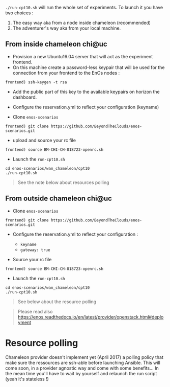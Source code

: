 `./run-cpt10.sh` will run the whole set of experiments.
To launch it you have two choices :

1. The easy way aka from a node inside chameleon (recommended)
2. The adventurer's way aka from your local machine.

## From inside chameleon chi@uc

* Provision a new Ubuntu16.04 server that will act as the experiment frontend.
* On this machine create a password-less keypair that will be used for the connection from
  your frontend to the EnOs nodes :

```
frontend) ssh-keygen -t rsa
```
* Add the public part of this key to the available keypairs on horizon the
  dashboard.

* Configure the reservation.yml to reflect your configuration (keyname)

* Clone `enos-scenarios`

```
frontend) git clone https://github.com/BeyondTheClouds/enos-scenarios.git
```

* upload and source your rc file

```
frontend) source BM-CHI-CH-818723-openrc.sh
```

* Launch the `run-cpt10.sh`

```
cd enos-scenarios/wan_chameleon/cpt10
./run-cpt10.sh
```

> See the note below about resources polling

## From outside chameleon chi@uc

* Clone `enos-scenarios`

```
frontend) git clone https://github.com/BeyondTheClouds/enos-scenarios.git
```

* Configure the reservation.yml to reflect your configuration :
  * `keyname`
  * `gateway: true`

* Source your rc file

```
frontend) source BM-CHI-CH-818723-openrc.sh
```

* Launch the `run-cpt10.sh`

```
cd enos-scenarios/wan_chameleon/cpt10
./run-cpt10.sh
```

> See below about the resource polling

> Please read also https://enos.readthedocs.io/en/latest/provider/openstack.html#deployment

# Resource polling

Chameleon provider doesn't implement yet (April 2017) a polling policy that make sure the
ressources are ssh-able before launching Ansible. This will come soon, in a provider agnostic way
and come with some benefits... In the mean time you'll have to wait by yourself
and relaunch the run script (yeah it's stateless !)
